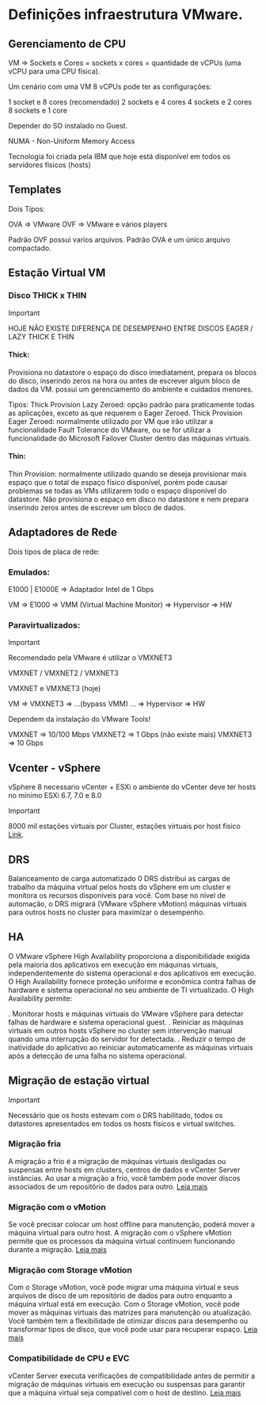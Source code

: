 # Definições infraestrutura VMware.

## Gerenciamento de CPU

VM =>  Sockets e Cores = sockets x cores = quantidade de vCPUs (uma vCPU para uma CPU física).

Um cenário com uma VM 8 vCPUs pode ter as configurações:

1 socket e 8 cores (recomendado)
2 sockets e 4 cores
4 sockets e 2 cores
8 sockets e 1 core 

Depender do SO instalado no Guest.

NUMA - Non-Uniform Memory Access

Tecnologia foi criada pela IBM que hoje está disponível em todos os servidores físicos (hosts)

## Templates

Dois Tipos:

OVA => VMware
OVF => VMware e vários players

Padrão OVF possui varios arquivos.
Padrão OVA é um único arquivo compactado.

## Estação Virtual VM

 ### Disco THICK x THIN

>[!IMPORTANT]
>HOJE NÃO EXISTE DIFERENÇA DE DESEMPENHO ENTRE DISCOS EAGER / LAZY THICK E THIN

#### Thick:

Provisiona no datastore o espaço do disco imediatament, prepara os blocos do disco, inserindo zeros na hora ou antes de escrever algum bloco de dados da VM.
possui um gerenciamento do ambiente e cuidados menores.

Tipos:
Thick Provision Lazy Zeroed: opção padrão para praticamente todas as aplicações, exceto as que requerem o Eager Zeroed.
Thick Provision Eager Zeroed: normalmente utilizado por VM que irão utilizar a funcionalidade Fault Tolerance do VMware, ou se for utilizar a funcionalidade do Microsoft Failover Cluster dentro das máquinas virtuais.

#### Thin: 

Thin Provision: normalmente utilizado quando se deseja provisionar mais espaço que o total de espaço físico disponível, porém pode causar problemas se todas as VMs utilizarem todo o espaço disponível do datastore.
Não provisiona o espaço em disco no datastore e nem prepara inserindo zeros antes de escrever um bloco de dados.

## Adaptadores de Rede

Dois tipos de placa de rede:

### Emulados:

E1000 | E1000E	=> Adaptador Intel de 1 Gbps

VM => E1000 =>  VMM (Virtual Machine Monitor)  => Hypervisor => HW

### Paravirtualizados:

>[!IMPORTANT]
>Recomendado pela VMware é utilizar o VMXNET3

VMXNET / VMXNET2 / VMXNET3

VMXNET e VMXNET3 (hoje)

VM => VMXNET3 => …(bypass VMM) … =>  Hypervisor => HW

Dependem da instalação do VMware Tools!

VMXNET	=> 10/100 Mbps
VMXNET2	=> 1 Gbps (não existe mais)
VMXNET3	=> 10 Gbps

## Vcenter - vSphere
vSphere 8 necessario vCenter + ESXi o ambiente do vCenter deve ter hosts no mínimo ESXi 6.7, 7.0 e 8.0

>[!IMPORTANT]
>8000 mil estações virtuais por Cluster, estações virtuais por host físico [Link](https://configmax.esp.vmware.com/guest?vmwareproduct=vSphere&release=vSphere%208.0&categories=2-0).

## DRS
Balanceamento de carga automatizado 0 DRS distribui as cargas de trabalho da máquina virtual pelos hosts do vSphere em um cluster e monitora os recursos disponíveis para você. Com base no nível de automação, o DRS migrará (VMware vSphere vMotion) máquinas virtuais para outros hosts no cluster para maximizar o desempenho.

## HA

O VMware vSphere High Availability proporciona a disponibilidade exigida pela maioria dos aplicativos em execução em máquinas virtuais, independentemente do sistema operacional e dos aplicativos em execução. O High Availability fornece proteção uniforme e econômica contra falhas de hardware e sistema operacional no seu ambiente de TI virtualizado. O High Availability permite:

 
. Monitorar hosts e máquinas virtuais do VMware vSphere para detectar falhas de hardware e sistema operacional guest.
. Reiniciar as máquinas virtuais em outros hosts vSphere no cluster sem intervenção manual quando uma interrupção do servidor for detectada.
. Reduzir o tempo de inatividade do aplicativo ao reiniciar automaticamente as máquinas virtuais após a detecção de uma falha no sistema operacional.

## Migração de estação virtual

>[!IMPORTANT]
>Necessário que os hosts estevam com o DRS habilitado, todos os datastores apresentados em todos os hosts físicos e virtual switches.

### Migração fria
A migração a frio é a migração de máquinas virtuais desligadas ou suspensas entre hosts em clusters, centros de dados e vCenter Server instâncias. Ao usar a migração a frio, você também pode mover discos associados de um repositório de dados para outro. [Leia mais](https://docs.vmware.com/br/VMware-vSphere/7.0/com.vmware.vsphere.vcenterhost.doc/GUID-98C18721-A4B0-4BD2-96BF-1BBC29391B3E.html)

### Migração com o vMotion
Se você precisar colocar um host offline para manutenção, poderá mover a máquina virtual para outro host. A migração com o vSphere vMotion permite que os processos da máquina virtual continuem funcionando durante a migração. [Leia mais](https://docs.vmware.com/br/VMware-vSphere/7.0/com.vmware.vsphere.vcenterhost.doc/GUID-D19EA1CB-5222-49F9-A002-4F8692B92D63.html)

### Migração com Storage vMotion
Com o Storage vMotion, você pode migrar uma máquina virtual e seus arquivos de disco de um repositório de dados para outro enquanto a máquina virtual está em execução. Com o Storage vMotion, você pode mover as máquinas virtuais das matrizes para manutenção ou atualização. Você também tem a flexibilidade de otimizar discos para desempenho ou transformar tipos de disco, que você pode usar para recuperar espaço. [Leia mais](https://docs.vmware.com/br/VMware-vSphere/7.0/com.vmware.vsphere.vcenterhost.doc/GUID-AB266895-BAA4-4BF3-894E-47F99DC7B77F.html)

### Compatibilidade de CPU e EVC
vCenter Server executa verificações de compatibilidade antes de permitir a migração de máquinas virtuais em execução ou suspensas para garantir que a máquina virtual seja compatível com o host de destino. [Leia mais](https://docs.vmware.com/br/VMware-vSphere/7.0/com.vmware.vsphere.vcenterhost.doc/GUID-03E7E5F9-06D9-463F-A64F-D4EC20DAF22E.html)